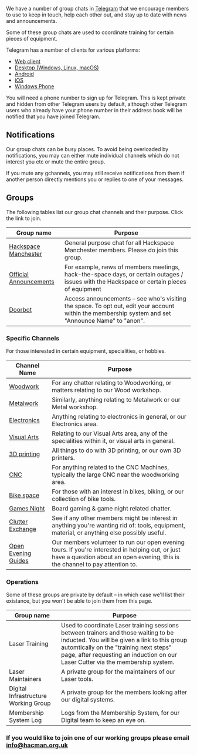 We have a number of group chats in [Telegram](https://telegram.org) that we encourage members to use to keep in touch, help each other out, and stay up to date with news and announcements.

Some of these group chats are used to coordinate training for certain pieces of equipment.

Telegram has a number of clients for various platforms:

- [Web client](https://telegram.org/dl/webogram) 
- [Desktop (Windows, Linux, macOS)](https://desktop.telegram.org/)
- [Android](https://telegram.org/dl/android)
- [iOS](https://telegram.org/dl/ios)
- [Windows Phone](https://telegram.org/dl/wp)


You will need a phone number to sign up for Telegram. This is kept private and hidden from other Telegram users by default, although other Telegram users who already have your phone number in their address book will be notified that you have joined Telegram.

## Notifications

Our group chats can be busy places. To avoid being overloaded by notifications, you may can either mute individual channels which do not interest you etc or mute the entire group.

If you mute any gchannels, you may still receive notifications from them if another person directly mentions you or replies to one of your messages.

## Groups

The following tables list our group chat channels and their purpose. Click the link to join.

| Group name                                               | Purpose                                                                                                                                            |
| -------------------------------------------------------- | -------------------------------------------------------------------------------------------------------------------------------------------------- |
| [Hackspace Manchester](https://t.me/HACManchester)       | General purpose chat for all Hackspace Manchester members. Please do join this group.                                                              |
| [Official Announcements](https://t.me/HACManchester/200496) | For example, news of members meetings, hack-the-space days, or certain outages / issues with the Hackspace or certain pieces of equipment          |
| [Doorbot](https://t.me/+TVKs_4B85ksjAAVl)                | Access announcements – see who's visiting the space. To opt out, edit your account within the membership system and set "Announce Name" to "anon". |

### Specific Channels

For those interested in certain equipment, specialities, or hobbies.

| Channel Name                                                  | Purpose                                                                                                                                     |
| ----------------------------------------------------------- | ------------------------------------------------------------------------------------------------------------------------------------------- |
| [Woodwork](https://t.me/HACManchester/200505)    | For any chatter relating to Woodworking, or matters relating to our Wood workshop.                                                          |
| [Metalwork](https://t.me/HACManchester/200510)   | Similarly, anything relating to Metalwork or our Metal workshop.                                                                            |
| [Electronics](https://t.me/HACManchester/200517) | Anything relating to electronics in general, or our Electronics area.                                                                       |
| [Visual Arts](https://t.me/HACManchester/200514) | Relating to our Visual Arts area,  any of the specialities within it, or visual arts in general.                                            |
| [3D printing](https://t.me/HACManchester/200524) | All things to do with 3D printing, or our own 3D printers.                                                                                  |
| [CNC](https://t.me/HACManchester/200527)         | For anything related to the CNC Machines, typically the large CNC near the woodworking area. |
| [Bike space](https://t.me/HACManchester/200520)  | For those with an interest in bikes, biking, or our collection of bike tools.                                                               |
| [Games Night](https://t.me/HACManchester/200539) | Board gaming & game night related chatter.                                                              |
| [Clutter Exchange](https://t.me/HACManchester/200692)| See if any other members might be interest in anything you're wanting rid of: tools, equipment, material, or anything else possibly useful.                              | 
| [Open Evening Guides](https://t.me/HACManchester/200530)  | Our members volunteer to run our open evening tours. If you're interested in helping out, or just have a question about an open evening, this is the channel to pay attention to.                               

### Operations


Some of these groups are private by default – in which case we'll list their existance, but you won't be able to join them from this page.

| Group name                                            | Purpose                                                                                                                                                                                                           |
| ----------------------------------------------------- | ----------------------------------------------------------------------------------------------------------------------------------------------------------------------------------------------------------------- |
| Laser Training                                            | Used to coordinate Laser training sessions between trainers and those waiting to be inducted. You will be given a link to this group automtically on the "training next steps" page, after requesting an induction on our Laser Cutter via the membership system. |
| Laser Maintainers                                         | A private group for the maintainers of our Laser tools.                                                                                                                                |                           
| Digital Infrastructure Working Group                      | A private group for the members looking after our digital systems.                                                                                
| Membership System Log                                     | Logs from the Membership System, for our Digital team to keep an eye on.
                                                                                                    
### If you would like to join one of our working groups please email info@hacman.org.uk



